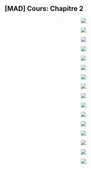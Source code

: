 ## [MAD] Cours: Chapitre 2


<p align="center"><img src="https://raw.githubusercontent.com/gottburgm/Share/master/PGITF/Images/MAD_SEM1_CH2-0.jpg" /></p>


<p align="center"><img src="https://raw.githubusercontent.com/gottburgm/Share/master/PGITF/Images/MAD_SEM1_CH2-1.jpg" /></p>


<p align="center"><img src="https://raw.githubusercontent.com/gottburgm/Share/master/PGITF/Images/MAD_SEM1_CH2-2.jpg" /></p>


<p align="center"><img src="https://raw.githubusercontent.com/gottburgm/Share/master/PGITF/Images/MAD_SEM1_CH2-3.jpg" /></p>


<p align="center"><img src="https://raw.githubusercontent.com/gottburgm/Share/master/PGITF/Images/MAD_SEM1_CH2-4.jpg" /></p>


<p align="center"><img src="https://raw.githubusercontent.com/gottburgm/Share/master/PGITF/Images/MAD_SEM1_CH2-5.jpg" /></p>


<p align="center"><img src="https://raw.githubusercontent.com/gottburgm/Share/master/PGITF/Images/MAD_SEM1_CH2-6.jpg" /></p>


<p align="center"><img src="https://raw.githubusercontent.com/gottburgm/Share/master/PGITF/Images/MAD_SEM1_CH2-7.jpg" /></p>


<p align="center"><img src="https://raw.githubusercontent.com/gottburgm/Share/master/PGITF/Images/MAD_SEM1_CH2-8.jpg" /></p>


<p align="center"><img src="https://raw.githubusercontent.com/gottburgm/Share/master/PGITF/Images/MAD_SEM1_CH2-9.jpg" /></p>


<p align="center"><img src="https://raw.githubusercontent.com/gottburgm/Share/master/PGITF/Images/MAD_SEM1_CH2-10.jpg" /></p>


<p align="center"><img src="https://raw.githubusercontent.com/gottburgm/Share/master/PGITF/Images/MAD_SEM1_CH2-11.jpg" /></p>


<p align="center"><img src="https://raw.githubusercontent.com/gottburgm/Share/master/PGITF/Images/MAD_SEM1_CH2-12.jpg" /></p>


<p align="center"><img src="https://raw.githubusercontent.com/gottburgm/Share/master/PGITF/Images/MAD_SEM1_CH2-13.jpg" /></p>


<p align="center"><img src="https://raw.githubusercontent.com/gottburgm/Share/master/PGITF/Images/MAD_SEM1_CH2-14.jpg" /></p>


<p align="center"><img src="https://raw.githubusercontent.com/gottburgm/Share/master/PGITF/Images/MAD_SEM1_CH2-15.jpg" /></p>